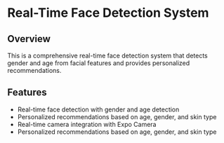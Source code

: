 # Real-Time Face Detection System

## Overview

This is a comprehensive real-time face detection system that detects gender and age from facial features and provides personalized recommendations.

## Features

- Real-time face detection with gender and age detection
- Personalized recommendations based on age, gender, and skin type
- Real-time camera integration with Expo Camera
- Personalized recommendations based on age, gender, and skin type

